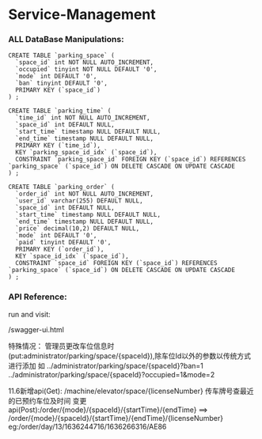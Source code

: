 # Service-Management


### ALL DataBase Manipulations:

```mysql
CREATE TABLE `parking_space` (
  `space_id` int NOT NULL AUTO_INCREMENT,
  `occupied` tinyint NOT NULL DEFAULT '0',
  `mode` int DEFAULT '0',
  `ban` tinyint DEFAULT '0',
  PRIMARY KEY (`space_id`)
) ;
```

```mysql
CREATE TABLE `parking_time` (
  `time_id` int NOT NULL AUTO_INCREMENT,
  `space_id` int DEFAULT NULL,
  `start_time` timestamp NULL DEFAULT NULL,
  `end_time` timestamp NULL DEFAULT NULL,
  PRIMARY KEY (`time_id`),
  KEY `parking_space_id_idx` (`space_id`),
  CONSTRAINT `parking_space_id` FOREIGN KEY (`space_id`) REFERENCES `parking_space` (`space_id`) ON DELETE CASCADE ON UPDATE CASCADE
) ;
```

```mysql
CREATE TABLE `parking_order` (
  `order_id` int NOT NULL AUTO_INCREMENT,
  `user_id` varchar(255) DEFAULT NULL,
  `space_id` int DEFAULT NULL,
  `start_time` timestamp NULL DEFAULT NULL,
  `end_time` timestamp NULL DEFAULT NULL,
  `price` decimal(10,2) DEFAULT NULL,
  `mode` int DEFAULT '0',
  `paid` tinyint DEFAULT '0',
  PRIMARY KEY (`order_id`),
  KEY `space_id_idx` (`space_id`),
  CONSTRAINT `space_id` FOREIGN KEY (`space_id`) REFERENCES `parking_space` (`space_id`) ON DELETE CASCADE ON UPDATE CASCADE
) ;
```





### API Reference:

run and visit:

/swagger-ui.html

特殊情况：
管理员更改车位信息时(put:administrator/parking/space/{spaceId}),除车位Id以外的参数以传统方式进行添加
如 ../administrator/parking/space/{spaceId}?ban=1
   ../administrator/parking/space/{spaceId}?occupied=1&mode=2
   
11.6新增api(Get): /machine/elevator/space/{licenseNumber} 传车牌号查最近的已预约车位及时间
    变更api(Post):/order/{mode}/{spaceId}/{startTime}/{endTime}  ==> /order/{mode}/{spaceId}/{startTime}/{endTime}/{licenseNumber}
                eg:/order/day/13/1636244716/1636266316/AE86
